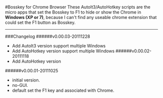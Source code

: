 #Bosskey for Chrome Browser
These AutoIt3/AutoHotkey scripts are the micro apps that set the Bosskey to F1
to hide or show the Chrome in **Windows (XP or 7)**, 
because I can't find any useable chrome extension that could set the F1 button as Bosskey.
***
###Changelog
######v0.00.03-20111228
- Add AutoIt3 version support multiple Windows
- Add AutoHotkey version support multiple Windows 
######v0.00.02-20111118
- Add AutoHotkey version

######v0.00.01-20111025
- initial version.
- no-GUI.
- default set the F1 key and associated with Chrome.
